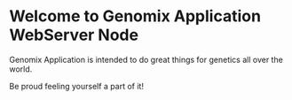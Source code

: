 # Welcome to Genomix Application WebServer Node

Genomix Application is intended to do great things for genetics all over the world.

Be proud feeling yourself a part of it!
